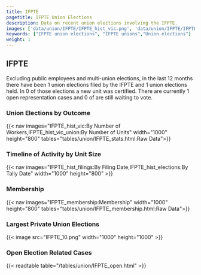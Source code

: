 ```yaml
---
title: IFPTE
pagetitle: IFPTE Union Elections
description: Data on recent union elections involving the IFPTE.
images: ['data/union/IFPTE/IFPTE_hist_vic.png', 'data/union/IFPTE/IFPTE_hist_size.png', 'data/union/IFPTE/IFPTE_10.png']
keywords: ["IFPTE union elections", "IFPTE unions","Union elections"]
weight: 1
---
```

##  IFPTE

Excluding public employees and multi-union elections, in the last 12 months there have been 1 union elections filed by the IFPTE and 1 union elections held. In 0 of those elections a new unit was certified. There are currently 1 open representation cases and 0 of are still waiting to vote.

### Union Elections by Outcome
{{< nav images="IFPTE_hist_vic:By Number of Workers,IFPTE_hist_vic_union:By Number of Units" width="1000" height="800" tables="tables/union/IFPTE_stats.html:Raw Data">}}

### Timeline of Activity by Unit Size
{{< nav images="IFPTE_hist_filings:By Filing Date,IFPTE_hist_elections:By Tally Date" width="1000" height="800" >}}

### Membership
{{< nav images="IFPTE_membership:Membership" width="1000" height="800" tables="tables/union/IFPTE_membership.html:Raw Data">}}

### Largest Private Union Elections
{{< image src="IFPTE_10.png" width="1000" height="1000"  >}}

### Open Election Related Cases
{{< readtable table="/tables/union/IFPTE_open.html" >}}


